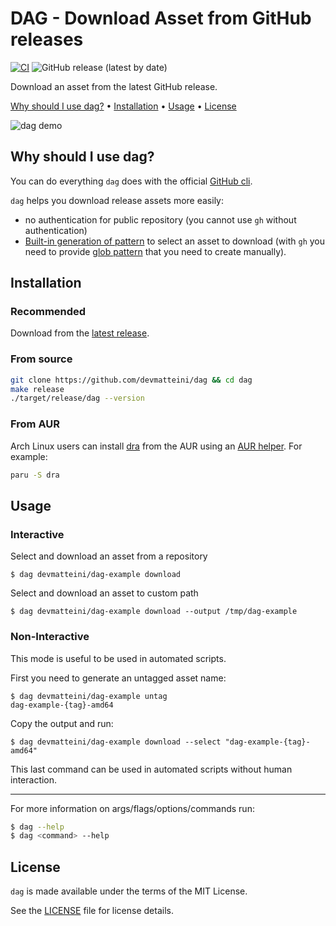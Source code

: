 # DAG - Download Asset from GitHub releases

[![CI](https://github.com/devmatteini/dag/actions/workflows/ci.yml/badge.svg?branch=main)](https://github.com/devmatteini/dag/actions/workflows/ci.yml)
![GitHub release (latest by date)](https://img.shields.io/github/v/release/devmatteini/dag)

Download an asset from the latest GitHub release.

[Why should I use dag?](#why-should-i-use-dag) •
[Installation](#installation) •
[Usage](#usage) •
[License](#license)

![dag demo](./assets/demo.gif)

## Why should I use dag?
You can do everything `dag` does with the official [GitHub cli](https://cli.github.com/).

`dag` helps you download release assets more easily:
- no authentication for public repository (you cannot use `gh` without authentication)
- [Built-in generation of pattern](#non-interactive) to select an asset to download
  (with `gh` you need to provide [glob pattern](https://cli.github.com/manual/gh_release_download) that you need to create manually).

## Installation

### Recommended

Download from the [latest release](https://github.com/devmatteini/dag/releases/latest).

### From source

```bash
git clone https://github.com/devmatteini/dag && cd dag
make release
./target/release/dag --version
```

### From AUR

Arch Linux users can install [dra](https://aur.archlinux.org/packages/?O=0&SeB=nd&K=download+assets+from+GitHub+release&outdated=&SB=n&SO=a&PP=50&do_Search=Go) from the AUR using an [AUR helper](https://wiki.archlinux.org/index.php/AUR_helpers). For example:

```bash
paru -S dra
```

## Usage

### Interactive

Select and download an asset from a repository

```
$ dag devmatteini/dag-example download
```

Select and download an asset to custom path

```
$ dag devmatteini/dag-example download --output /tmp/dag-example
```

### Non-Interactive

This mode is useful to be used in automated scripts.

First you need to generate an untagged asset name:

```
$ dag devmatteini/dag-example untag
dag-example-{tag}-amd64
```

Copy the output and run:

```
$ dag devmatteini/dag-example download --select "dag-example-{tag}-amd64"
```

This last command can be used in automated scripts without human interaction.

---

For more information on args/flags/options/commands run:

```bash
$ dag --help
$ dag <command> --help
```

## License

`dag` is made available under the terms of the MIT License.

See the [LICENSE](LICENSE) file for license details.